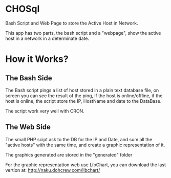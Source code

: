 CHOSql
======

Bash Script and Web Page to store the Active Host in Network.


This app has two parts, the bash script and a "webpage", show the active
host in a network in a determinate date.

How it Works?
=============

The Bash Side
-------------
The Bash script pings a list of host stored in a plain text database file,
on screen you can see the result of the ping, if the host is online/offline,
if the host is online, the script store the IP, HostName and date to the
DataBase.

The script work very well with CRON.


The Web Side
------------
The small PHP scipt ask to the DB for the IP and Date, and sum all the "active
hosts" with the same time, and create a graphic representation of it.

The graphics generated are stored in the "generated" folder

For the graphic representation web use LibChart, you can download the last
vertion at: http://naku.dohcrew.com/libchart/
